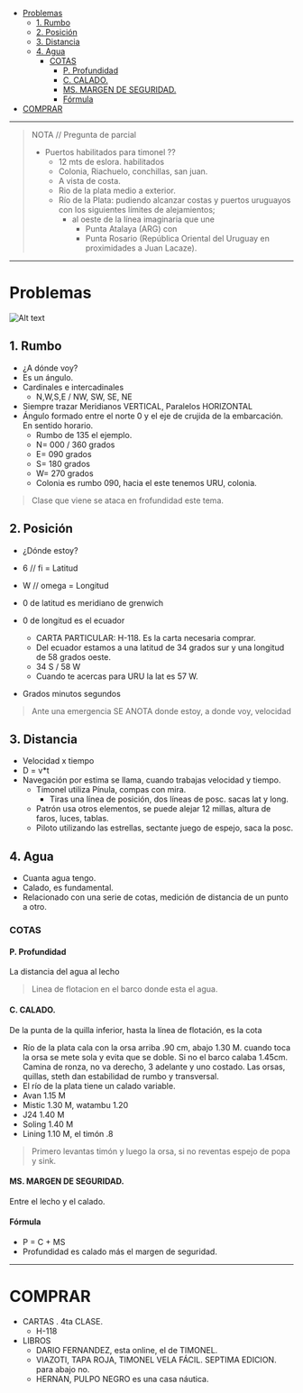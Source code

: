 - [Problemas](#problemas)
  - [1. Rumbo](#1-rumbo)
  - [2. Posición](#2-posición)
  - [3. Distancia](#3-distancia)
  - [4. Agua](#4-agua)
    - [COTAS](#cotas)
      - [P. Profundidad](#p-profundidad)
      - [C. CALADO.](#c-calado)
      - [MS. MARGEN DE SEGURIDAD.](#ms-margen-de-seguridad)
      - [Fórmula](#fórmula)
- [COMPRAR](#comprar)



-----------------
> NOTA // Pregunta de parcial 
> - Puertos habilitados para timonel ??
>   - 12 mts de eslora. habilitados
>   - Colonia, Riachuelo, conchillas, san juan.
>   - A vista de costa. 
>   - Rio de la plata medio a exterior.
>   - Río de la Plata: pudiendo alcanzar costas y puertos uruguayos con los siguientes límites de alejamientos;
>      -  al oeste de la línea imaginaria que une 
>         - Punta Atalaya (ARG) con 
>         - Punta Rosario (República Oriental del Uruguay en proximidades a Juan Lacaze).
--------------------
# Problemas


![Alt text](images/pizzaron3.png)

## 1. Rumbo

 - ¿A dónde voy?
 - Es un ángulo.
 - Cardinales e intercadinales
    - N,W,S,E / NW, SW, SE, NE
 - Siempre trazar Meridianos VERTICAL, Paralelos HORIZONTAL
 - Ángulo formado entre el norte 0 y el eje de crujida de la embarcación. En sentido horario.
    - Rumbo de 135 el ejemplo. 
    - N= 000 / 360 grados
    - E= 090 grados
    -  S= 180 grados
    - W= 270 grados
    -  Colonia es rumbo 090, hacia el este tenemos URU, colonia.
  
  > Clase que viene se ataca en frofundidad este tema.

## 2. Posición

 -  ¿Dónde estoy?
 -  6 // fi = Latitud
 -  W // omega = Longitud
 -  0 de latitud es meridiano de grenwich
 -  0 de longitud es el ecuador
     -  CARTA PARTICULAR: H-118. Es la carta necesaria comprar. 
     -  Del ecuador estamos a una latitud de 34 grados sur y una longitud de 58 grados oeste.
     -  34 S / 58 W
     -  Cuando te acercas para URU la lat es 57 W.

 -  Grados minutos segundos

 >  Ante una emergencia SE ANOTA donde estoy, a donde voy, velocidad

## 3. Distancia

 -  Velocidad x tiempo
 -  D = v*t
 -  Navegación por estima se llama, cuando trabajas velocidad y tiempo.
     -  Timonel utiliza Pínula, compas con mira.
         -  Tiras una línea de posición, dos líneas de posc. sacas lat y long.
     -  Patrón usa otros elementos, se puede alejar 12 millas, altura de faros, luces, tablas.
     -  Piloto utilizando las estrellas, sectante juego de espejo, saca la posc.

## 4. Agua
 -  Cuanta agua tengo.
 -  Calado, es fundamental.
 -  Relacionado con una serie de cotas, medición de distancia de un punto a otro.
###  COTAS
####  P. Profundidad
La distancia del agua al lecho 
>  Linea de flotacion en el barco donde esta el agua.
####  C. CALADO. 
De la punta de la quilla inferior, hasta la línea de flotación, es la cota  
  -  Río de la plata cala con la orsa arriba .90 cm, abajo 1.30 M. cuando toca la orsa se mete sola y evita que se doble. Si no el barco calaba 1.45cm.  Camina de ronza, no va derecho, 3 adelante y uno costado. Las orsas, quillas, steth dan estabilidad de rumbo y transversal. 
  -  El río de la plata tiene un calado variable. 
  -  Avan 
         1.15 M
  -  Mistic 
         1.30 M, watambu 1.20
  -  J24
         1.40 M
  -  Soling
         1.40 M
  -  Lining
         1.10 M, el timón .8
> Primero levantas timón y luego la orsa, si no reventas espejo de popa y sink.
####  MS. MARGEN DE SEGURIDAD. 
Entre el lecho y el calado. 

#### Fórmula
-  P = C + MS 
-  Profundidad es calado más el margen de seguridad.


-----------------
# COMPRAR
- CARTAS . 4ta CLASE.
    - H-118 
- LIBROS
  - DARIO FERNANDEZ, esta online, el de TIMONEL.
  - VIAZOTI, TAPA ROJA, TIMONEL VELA FÁCIL. SEPTIMA EDICION. para abajo no.
  - HERNAN, PULPO NEGRO es una casa náutica.




